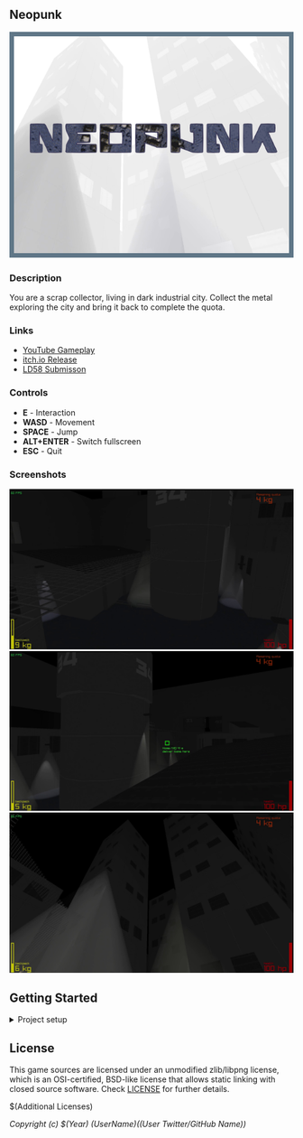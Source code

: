 

## Neopunk

![Neopunk](screenshots/Cover.png "Neopunk")

### Description
You are a scrap collector, living in dark industrial city. Collect the metal exploring the city and bring it back to complete the quota.

### Links
 - [YouTube Gameplay](https://youtu.be/sJ919sPMM6k)
 - [itch.io Release](https://venediktvad.itch.io/neopunk)
 - [LD58 Submisson](https://ldjam.com/events/ludum-dare/58/neopunk)

### Controls
- **E** - Interaction
- **WASD** - Movement
- **SPACE** - Jump
- **ALT+ENTER** - Switch fullscreen
- **ESC** - Quit

### Screenshots
![SC01](screenshots/screenshot01.jpg "SC01")
![SC05](screenshots/screenshot05.jpg "SC05")
![SC03](screenshots/screenshot03.jpg "SC03")

## Getting Started
<details>
  <summary>Project setup</summary>

#### Linux
When setting up this template on linux for the first time, install the dependencies from this page:
([Working on GNU Linux](https://github.com/raysan5/raylib/wiki/Working-on-GNU-Linux))

You can use this templates in a few ways: using Visual Studio, using CMake, or make your own build setup. This repository comes with Visual Studio and CMake already set up.

Chose one of the follow setup options that fit in you development environment.

### Visual Studio

- After extracting the zip, the parent folder `raylib-game-template` should exist in the same directory as `raylib` itself.  So, your file structure should look like this:
    - Some parent directory
        - `raylib`
            - the contents of https://github.com/raysan5/raylib
        - `raylib-game-template`
            - this `README.md` and all other raylib-game-template files
- If using Visual Studio, open projects/VS2022/raylib-game-template.sln
- Select on `raylib_game` in the solution explorer, then in the toolbar at the top, click `Project` > `Set as Startup Project`
- Now you're all set up!  Click `Local Windows Debugger` with the green play arrow and the project will run.

### CMake

- Extract the zip of this project
- Type the follow command:

```sh
cmake -S . -B build
```

> if you want to configure your project to build with debug symbols, use the flag `-DCMAKE_BUILD_TYPE=Debug`

- After CMake configures your project, build with:

```sh
cmake --build build
```

- Inside the build folder is another folder (named the same as the project name on CMakeLists.txt) with the executable and resources folder.
- In order for resources to load properly, cd to `src` and run the executable (`../build/${PROJECT_NAME}/${PROJECT_NAME}`) from there.

- cmake will automatically download a current release of raylib but if you want to use your local version you can pass `-DFETCHCONTENT_SOURCE_DIR_RAYLIB=<dir_with_raylib>` 
</details>

## License

This game sources are licensed under an unmodified zlib/libpng license, which is an OSI-certified, BSD-like license that allows static linking with closed source software. Check [LICENSE](LICENSE) for further details.

$(Additional Licenses)

*Copyright (c) $(Year) $(User Name) ($(User Twitter/GitHub Name))*
